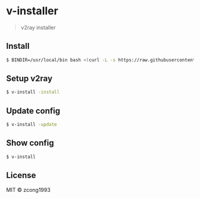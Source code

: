 # v-installer
<!--
[![Go Report Card](https://goreportcard.com/badge/github.com/zcong1993/v-installer)](https://goreportcard.com/report/github.com/zcong1993/v-installer)
-->

> v2ray installer

## Install

```bash
$ BINDIR=/usr/local/bin bash <(curl -L -s https://raw.githubusercontent.com/zcong1993/v-install/master/install.sh)
```

## Setup v2ray

```bash
$ v-install -install
```

## Update config

```bash
$ v-install -update
```

## Show config

```bash
$ v-install
```

## License

MIT &copy; zcong1993
